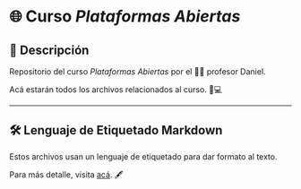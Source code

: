 # 🌐 Curso *Plataformas Abiertas*

## 📂 Descripción
Repositorio del curso *Plataformas Abiertas* por el 🧑‍🏫 profesor Daniel.  

Acá estarán todos los archivos relacionados al curso. 📁💻  

---

## 🛠️ Lenguaje de Etiquetado Markdown
Estos archivos usan un lenguaje de etiquetado para dar formato al texto.  

Para más detalle, visita [acá](https://www.markdownguide.org/basic-syntax/). 🖋️  
